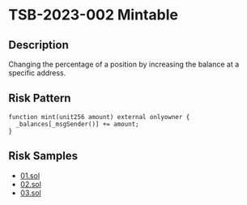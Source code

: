 
# TSB-2023-002 Mintable
## Description

Changing the percentage of a position by increasing the balance at a specific address.

## Risk Pattern

```solidity
function mint(unit256 amount) external onlyowner {
  _balances[_msgSender()] += amount;
}
```

## Risk Samples
 
- [01.sol](https://github.com/cryptousersecurity/token-security-benchmark/blob/main/src/TSB-2023-002/samples/01.sol) 
- [02.sol](https://github.com/cryptousersecurity/token-security-benchmark/blob/main/src/TSB-2023-002/samples/02.sol) 
- [03.sol](https://github.com/cryptousersecurity/token-security-benchmark/blob/main/src/TSB-2023-002/samples/03.sol)
